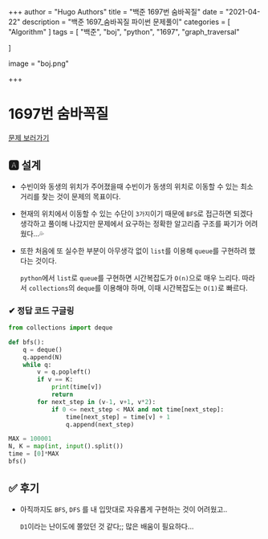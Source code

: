 +++
author = "Hugo Authors"
title = "백준 1697번 숨바꼭질"
date = "2021-04-22"
description = "백준 1697_숨바꼭질 파이썬 문제풀이"
categories = [
    "Algorithm"
]
tags = [
    "백준", "boj", "python", "1697", "graph_traversal"

]

image = "boj.png"

+++

# 1697번 숨바꼭질

[문제 보러가기](https://www.acmicpc.net/problem/1697)

## 🅰 설계

* 수빈이와 동생의 위치가 주어졌을때 수빈이가 동생의 위치로 이동할 수 있는 최소 거리를 찾는 것이 문제의 목표이다.

* 현재의 위치에서 이동할 수 있는 수단이 `3가지`이기 때문에 `BFS`로 접근하면 되겠다 생각하고 풀이해 나갔지만 문제에서 요구하는 정확한 알고리즘 구조를 짜기가 어려웠다...💦

* 또한 처음에 또 실수한 부분이 아무생각 없이 `list`를 이용해 `queue`를 구현하려 했다는 것이다.

  `python`에서 `list`로 `queue`를 구현하면 시간복잡도가 `O(n)`으로 매우 느리다. 따라서 `collections`의 `deque`를 이용해야 하며, 이때 시간복잡도는 `O(1)`로 빠르다.

### ✔  정답 코드 구글링

```python
from collections import deque

def bfs():
    q = deque()
    q.append(N)
    while q:
        v = q.popleft()
        if v == K:
            print(time[v])
            return
        for next_step in (v-1, v+1, v*2):
            if 0 <= next_step < MAX and not time[next_step]:
                time[next_step] = time[v] + 1
                q.append(next_step)

MAX = 100001
N, K = map(int, input().split())
time = [0]*MAX
bfs()

```


## ✅ 후기

* 아직까지도 `BFS`, `DFS` 를 내 입맛대로 자유롭게 구현하는 것이 어려웠고..

  `D1`이라는 난이도에 쫄았던 것 같다;; 많은 배움이 필요하다...